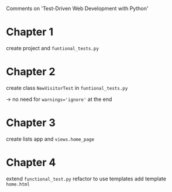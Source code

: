 Comments on 'Test-Driven Web Development with Python'


Chapter 1
========

create project and `funtional_tests.py`


Chapter 2
=========

create class `NewVisitorTest` in `funtional_tests.py`

-> no need for `warnings='ignore'` at the end


Chapter 3
========

create lists app and `views.home_page`


Chapter 4
=========


extend `functional_test.py`
refactor to use templates
add template `home.html`

